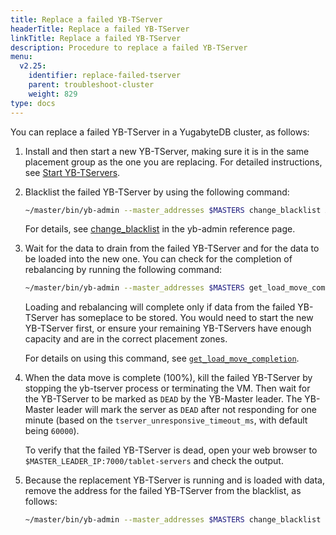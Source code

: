 ```yaml
---
title: Replace a failed YB-TServer
headerTitle: Replace a failed YB-TServer
linkTitle: Replace a failed YB-TServer
description: Procedure to replace a failed YB-TServer
menu:
  v2.25:
    identifier: replace-failed-tserver
    parent: troubleshoot-cluster
    weight: 829
type: docs
---
```


You can replace a failed YB-TServer in a YugabyteDB cluster, as follows:

1. Install and then start a new YB-TServer, making sure it is in the same placement group as the one you are replacing. For detailed instructions, see [Start YB-TServers](../../../deploy/manual-deployment/start-masters/#yb-tserver-servers/).

2. Blacklist the failed YB-TServer by using the following command:

   ```sh
   ~/master/bin/yb-admin --master_addresses $MASTERS change_blacklist ADD $OLD_IP:9100
   ```

   For details, see [change_blacklist](../../../admin/yb-admin/#change-blacklist) in the yb-admin reference page.

3. Wait for the data to drain from the failed YB-TServer and for the data to be loaded into the new one. You can check for the completion of rebalancing by running the following command:

   ```sh
   ~/master/bin/yb-admin --master_addresses $MASTERS get_load_move_completion
   ```

   Loading and rebalancing will complete only if data from the failed YB-TServer has someplace to be stored. You would need to start the new YB-TServer first, or ensure your remaining YB-TServers have enough capacity and are in the correct placement zones.

   For details on using this command, see [`get_load_move_completion`](../../../admin/yb-admin/#get-load-move-completion).

4. When the data move is complete (100%), kill the failed YB-TServer by stopping the yb-tserver process or terminating the VM. Then wait for the YB-TServer to be marked as `DEAD` by the YB-Master leader. The YB-Master leader will mark the server as `DEAD` after not responding for one minute (based on the `tserver_unresponsive_timeout_ms`, with default being `60000`).

   To verify that the failed YB-TServer is dead, open your web browser to `$MASTER_LEADER_IP:7000/tablet-servers` and check the output.

5. Because the replacement YB-TServer is running and is loaded with data, remove the address for the failed YB-TServer from the blacklist, as follows:

   ```sh
   ~/master/bin/yb-admin --master_addresses $MASTERS change_blacklist REMOVE $OLD_IP:9100
   ```

